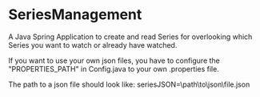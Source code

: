 # SeriesManagement
A Java Spring Application to create and read Series for overlooking which Series you want to watch or already have watched.

If you want to use your own json files, you have to configure the "PROPERTIES_PATH" in Config.java to your own .properties file.

The path to a json file should look like: seriesJSON=\path\to\json\file.json
